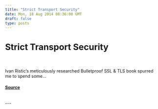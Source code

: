 ```yaml
---
title: "Strict Transport Security"
date: Mon, 18 Aug 2014 08:36:00 GMT
draft: false
type: posts
---
```

# Strict Transport Security

<br/>

<br/>
Ivan Ristic’s meticulously researched Bulletproof SSL & TLS book spurred me to spend some...

#### [Source](https://docs.microsoft.com/archive/blogs/ieinternals/strict-transport-security)

<br/>
---
